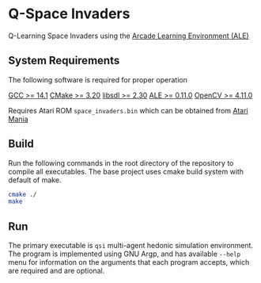 # Q-Space Invaders

Q-Learning Space Invaders using the [Arcade Learning Environment (ALE)](https://ale.farama.org/)

## System Requirements

The following software is required for proper operation

  [GCC >= 14.1](https://gcc.gnu.org/releases.html)
  [CMake >= 3.20](https://cmake.org/download/)
  [libsdl >= 2.30](https://www.libsdl.org/)
  [ALE >= 0.11.0](https://ale.farama.org/)
  [OpenCV >= 4.11.0](https://opencv.org/releases/)

Requires Atari ROM `space_invaders.bin` which can be obtained from
[Atari Mania](https://www.atarimania.com/game-atari-2600-vcs-space-invaders_s6947.html)

## Build

Run the following commands in the root directory of the repository to compile
all executables. The base project uses cmake build system with default of make.

```bash
cmake ./
make
```

## Run

The primary executable is `qsi` multi-agent hedonic simulation environment.
The program is implemented using GNU Argp, and has available `--help` menu for
information on the arguments that each program accepts, which are required and
are optional.
